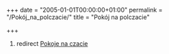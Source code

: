 +++
date = "2005-01-01T00:00:00+01:00"
permalink = "/Pokój_na_polczacie/"
title = "Pokój na polczacie"

+++

1.  redirect [Pokoje na czacie](/atopedia/Pokoje_na_czacie "wikilink")
